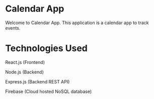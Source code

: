 # Calendar App

Welcome to Calendar App. This application is a calendar app to track events.

# Technologies Used

React.js (Frontend)

Node.js (Backend)

Express.js (Backend REST API)

Firebase (Cloud hosted NoSQL database)
